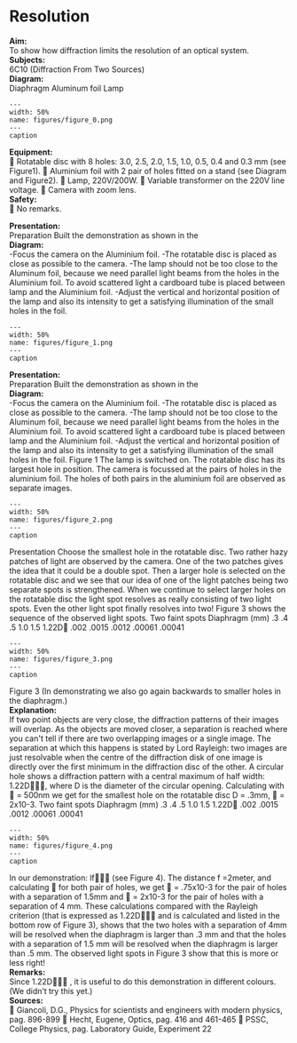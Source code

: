 # Resolution 
    
<b> Aim: </b>  
 To show how diffraction limits the resolution of an optical system.    
<b> Subjects: </b>  
 6C10 (Diffraction From Two Sources)   
<b> Diagram: </b>  
 Diaphragm Aluminum foil Lamp   
```{figure} figures/figure_0.png  
---  
width: 50%  
name: figures/figure_0.png  
---  
caption  
``` 
    
<b> Equipment: </b>  
  Rotatable disc with 8 holes: 3.0, 2.5, 2.0, 1.5, 1.0, 0.5, 0.4 and 0.3 mm (see Figure1).  Aluminium foil with 2 pair of holes fitted on a stand (see Diagram and Figure2).  Lamp, 220V/200W.  Variable transformer on the 220V line voltage.  Camera with zoom lens.   
<b> Safety: </b>  
  No remarks.
     
<b> Presentation: </b>  
 Preparation Built the demonstration as shown in the   
<b> Diagram: </b>  
 -Focus the camera on the Aluminium foil. -The rotatable disc is placed as close as possible to the camera. -The lamp should not be too close to the Aluminum foil, because we need parallel light beams     from the holes in the Aluminium foil. To avoid scattered light a cardboard tube is placed    between lamp and the Aluminium foil. -Adjust the vertical and horizontal position of the lamp and also its intensity to get a satisfying     illumination of the small holes in the foil.   
```{figure} figures/figure_1.png  
---  
width: 50%  
name: figures/figure_1.png  
---  
caption  
``` 
     
<b> Presentation: </b>  
 Preparation Built the demonstration as shown in the   
<b> Diagram: </b>  
 -Focus the camera on the Aluminium foil. -The rotatable disc is placed as close as possible to the camera. -The lamp should not be too close to the Aluminum foil, because we need parallel light beams     from the holes in the Aluminium foil. To avoid scattered light a cardboard tube is placed    between lamp and the Aluminium foil. -Adjust the vertical and horizontal position of the lamp and also its intensity to get a satisfying     illumination of the small holes in the foil.  Figure 1  The lamp is switched on. The rotatable disc has its largest hole in position. The camera is focussed at the pairs of holes in the aluminium foil. The holes of both pairs in the aluminium foil are observed as separate images.   
```{figure} figures/figure_2.png  
---  
width: 50%  
name: figures/figure_2.png  
---  
caption  
``` 
 Presentation Choose the smallest hole in the rotatable disc. Two rather hazy patches of light are observed by the camera. One of the two patches gives the idea that it could be a double spot. Then a larger hole is selected on the rotatable disc and we see that our idea of one of the light patches being two separate spots is strengthened. When we continue to select larger holes on the rotatable disc the light spot resolves as really consisting of two light spots. Even the other light spot finally resolves into two! Figure 3 shows the sequence of the observed light spots.   Two faint spots Diaphragm (mm)           .3                   .4                   .5                   1.0                 1.5    1.22D                 .002               .0015             .0012            .00061           .00041   
```{figure} figures/figure_3.png  
---  
width: 50%  
name: figures/figure_3.png  
---  
caption  
``` 
   Figure 3  (In demonstrating we also go again backwards to smaller holes in the diaphragm.)     
<b> Explanation: </b>  
 If two point objects are very close, the diffraction patterns of their images will overlap. As the objects are moved closer, a separation is reached where you can't tell if there are two overlapping images or a single image. The separation at which this happens is stated by Lord Rayleigh: two images are just resolvable when the centre of the diffraction disk of one image is directly over the first minimum in the diffraction disc of the other. A circular hole shows a diffraction pattern with a central maximum of half width: 1.22D, where D is the diameter of the circular opening. Calculating with  = 500nm we get for the smallest hole on the rotatable disc D = .3mm,  = 2x10-3.  Two faint spots Diaphragm (mm)           .3                   .4                   .5                   1.0                 1.5    1.22D                 .002               .0015             .0012            .00061           .00041   
```{figure} figures/figure_4.png  
---  
width: 50%  
name: figures/figure_4.png  
---  
caption  
``` 
   In our demonstration: lf (see Figure 4). The distance f =2meter, and calculating   for both pair of holes, we get  = .75x10-3 for the pair of holes with a separation of 1.5mm and  = 2x10-3 for the pair of holes with a separation of 4 mm.  These calculations compared with the Rayleigh criterion (that is expressed as 1.22D and is calculated and listed in the bottom row of Figure 3), shows that the two holes with a separation of 4mm will be resolved when the diaphragm is larger than .3 mm and that the holes with a separation of 1.5 mm will be resolved when the diaphragm is larger than .5 mm. The observed light spots in Figure 3 show that this is more or less right!    
<b> Remarks: </b>  
 Since 1.22D , it is useful to do this demonstration in different colours. (We didn’t try this yet.)   
<b> Sources: </b>  
  Giancoli, D.G., Physics for scientists and engineers with modern physics, pag. 896-899  Hecht, Eugene, Optics, pag. 416 and 461-465  PSSC, College Physics, pag. Laboratory Guide, Experiment 22  